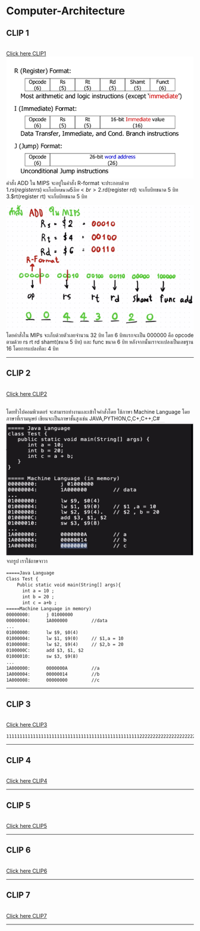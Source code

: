 # Computer-Architecture
## CLIP 1
<br>[Click here CLIP1](https://www.youtube.com/watch?v=4Xmycxsm4yo)
<br>![image](Instruction-formats-for-MIPS-architecture-1.png)
<br>คำสั่ง ADD ใน MIPS  จะอยู่ในคำสั่ง R-format จะประกอบด้วย 
<br>1.$rs(register rs) จะเก็บบิทขนาด 5 บิท
<br>2.$rd(register rd) จะเก็บบิทขนาด 5 บิท
<br>3.$rt(register rt) จะเก็บบิทขนาด 5 บิท
 
 ![image](IMG_0826.jpg)
 <br>โดยคำสั่งใน MIPs จะเก็บด้วยตัวเลยจำนวน 32 บิท โดย 6 บิทเเรกจะเป็น 000000 คือ opcode ตามด้วย rs rt rd shamt(ขนาด 5 บิท) เเละ func ขนาด 6 บิท หลังจากนั้นเราจะเเปลงเป็นเลขฐาน 16 โดยการเเปลงทีละ 4 บิท
 
 
*************************************************************************************************************************************************************************************************************************************************************************************************************************************************************************
## CLIP 2
<br>[Click here CLIP2](https://www.youtube.com/watch?v=0mXmTB-i86c&t=37s)

<br>โดยทั่วไปคอมพิวเตอร์ จะสามารถทำงานเเละเข้าใจคำสั่งโดย ใช้ภาษา Machine Language โดยภาษาที่เรามนุษย์ เขียนจะเป็นภาษาชั้นสูงเช่น JAVA,PYTHON,C,C+,C++,C#
![รูปmachin language](IMG_0829.jpg)
<br>จากรูป เราใช้ถาษจาวา
```
=====Java Language
Class Test {
    Public static void main(String[] args){
      int a = 10 ;
      int b = 20 ;
      int c = a+b ;
=====Machine Language in memory)
00000000:      j 01000000
00000004:      1A000000         //data
...
01000000:      lw $9, $0(4)
01000004:      lw $1, $9(0)     // $1,a = 10
01000008:      lw $2, $9(4)     // $2,b = 20
0100000C:      add $3, $1, $2
01000010:      sw $3, $9(8)
...
1A000000:      0000000A         //a
1A000004:      00000014         //b
1A000008:      00000000         //c
```
*************************************************************************************************************************************************************************************************************************************************************************************************************************************************************************
## CLIP 3
<br>[Click here CLIP3](https://www.youtube.com/watch?v=90x-axC5oNs&t=4s)
```
111111111111111111111111111111111111111111111111112222222222222222222222222222222222222222222222333333333333333333333333333333333333333333332222222222222222222222222222222222222222222222222222222222222222
```
*************************************************************************************************************************************************************************************************************************************************************************************************************************************************************************
## CLIP 4
<br>[Click here CLIP4](https://www.youtube.com/watch?v=WPbhgIni8XY&t=61s)
*************************************************************************************************************************************************************************************************************************************************************************************************************************************************************************
## CLIP 5
<br>[Click here CLIP5](https://www.youtube.com/watch?v=IW1H2A5DxqA&t=4s)
*************************************************************************************************************************************************************************************************************************************************************************************************************************************************************************
## CLIP 6
<br>[Click here CLIP6](https://www.youtube.com/watch?v=NIqQllKFryg&t=1s)
*************************************************************************************************************************************************************************************************************************************************************************************************************************************************************************
## CLIP 7
<br>[Click here CLIP7](https://www.youtube.com/watch?v=OmpTHug1bIA&t=2s)
*************************************************************************************************************************************************************************************************************************************************************************************************************************************************************************
